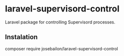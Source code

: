 # laravel-supervisord-control

Laravel package for controlling Supervisord processes.

## Instalation
composer require josebailon/laravel-supervisord-control
